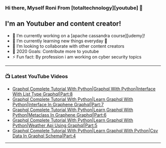 ### Hi there, Myself Roni From [totaltechnology][youtube] 👋

## I'm an Youtuber and content creator!
- 🔭 I’m currently working on a [apache cassandra course][udemy]!
- 🌱 I’m currently learning new things everyday 🤣
- 👯 I’m looking to collaborate with other content creators
- 🥅 2020 Goals: Contribute more to youtube
- ⚡ Fun fact: By profession i am working on cyber security topics



---

### 📺 Latest YouTube Videos
<!-- YOUTUBE:START -->
- [Graphql Complete Tutorial With Python|Graphql With Python|Interface With List Type Graphql|Part:8](https://www.youtube.com/watch?v=D5cE8WJjIT8)
- [Graphql Complete Tutorial With Python|Learn Graphql With Python|Interface In Graphene Graphql|Part:7](https://www.youtube.com/watch?v=Wika2yGhS2Y)
- [Graphql Complete Tutorial With Python|Learn Graphql With Python|Metaclass In Graphene Graphql|Part:6](https://www.youtube.com/watch?v=IYsaEBYa1-k)
- [Graphql Complete Tutorial With Python|Learn Graphql With Python|Weather Api Using Graphql|Part:5](https://www.youtube.com/watch?v=922M8ObzXeQ)
- [Graphql Complete Tutorial With Python|Learn Graphql With Python|Csv Data In Graphql Schema|Part:4](https://www.youtube.com/watch?v=t-06qVfRJGk)
<!-- YOUTUBE:END -->

---


